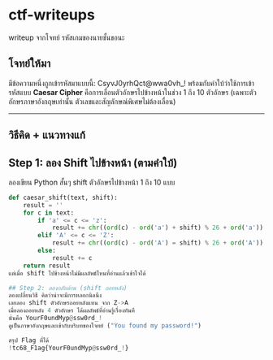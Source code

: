 # ctf-writeups
writeup จากโจทย์ รหัสเกมของนายชั้นขอนะ

## โจทย์ให้มา
มีข้อความหนึ่งถูกเข้ารหัสมาแบบนี้:
CsyvJ0yrhQct@wwa0vh_!
พร้อมกับคำใบ้ว่าใช้การเข้ารหัสแบบ **Caesar Cipher**
คือการเลื่อนตัวอักษรไปข้างหน้าในช่วง 1 ถึง 10 ตัวอักษร
(เฉพาะตัวอักษรภาษาอังกฤษเท่านั้น ตัวเลขและสัญลักษณ์พิเศษไม่ต้องเลื่อน)

---

## วิธีคิด + แนวทางแก้
## Step 1: ลอง Shift ไปข้างหน้า (ตามคำใบ้)
ลองเขียน Python สั้นๆ shift ตัวอักษรไปข้างหน้า 1 ถึง 10 แบบ
```python
def caesar_shift(text, shift):
    result = ''
    for c in text:
        if 'a' <= c <= 'z':
            result += chr((ord(c) - ord('a') + shift) % 26 + ord('a'))
        elif 'A' <= c <= 'Z':
            result += chr((ord(c) - ord('A') = shift) % 26 + ord('A'))
        else:
            result += c
    return result
แต่เมื่อ shift ไปข้างหน้าไม่มีผลลัพธ์ไหนที่อ่านแล้วเข้าใจได้

## Step 2: ลองกลับด้าน (shift ถอยหลัง)
ลองเปลี่ยนวิธี คิดว่าน่าจะมีการหลอกนิดนึง
เลยลอง shift ตัวอักษรถอยหลังแทน จาก Z->A
เมื่อลองถอยหลัง 4 ตัวอักษร ได้ผลลัพธ์ที่อ่านรู้เรื่องทันที
นั่นคือ YourF0undMyp@ssw0rd_!
ดูเป็นภาษาอังกฤษและเข้ากับบริบทของโจทย์ ("You found my password!")

สรุป Flag ที่ได้
!tc68_F1ag{YourF0undMyp@ssw0rd_!}
